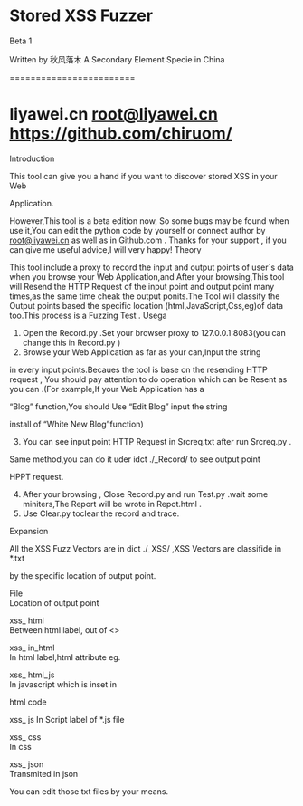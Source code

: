 Stored	XSS	Fuzzer
========================
Beta 1


Written by	秋风落木
A Secondary Element Specie in China

========================

liyawei.cn 
root@liyawei.cn
https://github.com/chiruom/
 ========================
Introduction

This tool can give you a hand if you want to discover stored XSS in your Web

Application.

However,This tool is a beta edition now, So some bugs may be found when use it,You can edit the python code by yourself or       connect author by root@liyawei.cn as well as in Github.com . Thanks for your support , if you can give me useful advice,I will very happy!
Theory

This tool include a proxy to record the input and output points of user`s data when you browse your Web Application,and After your browsing,This tool will Resend the HTTP Request of the input point and output point many times,as the same time cheak the output ponits.The Tool will classify the Output points based the specific location (html,JavaScript,Css,eg)of data too.This process is a Fuzzing Test .
Usega

1. Open the Record.py .Set your browser proxy to 127.0.0.1:8083(you can change this in Record.py )
2. Browse  your  Web  Application  as  far  as  your  can,Input  the  string

<chiruomorg> in every input points.Becaues the tool is base on the resending HTTP request , You should pay attention to do operation which can be Resent as you can .(For example,If your Web Application has a
 
“Blog” function,You should Use “Edit Blog” input the string <chiruomorg>

install of “White New Blog”function)

3. You can see input point HTTP Request in Srcreq.txt after run Srcreq.py .

Same method,you can do it uder idct ./_Record/	to see output point

HPPT request.

4. After  your  browsing  ,  Close  Record.py  and  run  Test.py  .wait  some miniters,The Report will be wrote in	Repot.html .
5. Use Clear.py toclear the record and trace.




Expansion

All the XSS Fuzz Vectors are in dict ./_XSS/ ,XSS Vectors are classifide in *.txt

by the specific location of output point.


File	
Location of output point

xss_ html	
Between html label, out of <>

xss_ in_html	
In html label,html attribute eg.

xss_ html_js	
In javascript which is inset in

html code

xss_ js	
In Script label of *.js file

xss_ css	
In css

xss_ json	
Transmited in	json

You can edit those txt files by your means.
